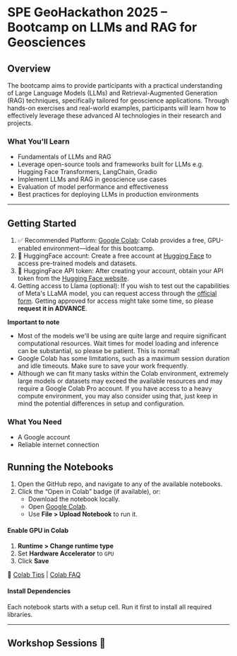 # SPE GeoHackathon 2025 – Bootcamp on LLMs and RAG for Geosciences

## Overview
The bootcamp aims to provide participants with a practical understanding of Large Language Models (LLMs) and Retrieval-Augmented Generation (RAG) techniques, specifically tailored for geoscience applications. Through hands-on exercises and real-world examples, participants will learn how to effectively leverage these advanced AI technologies in their research and projects.

### What You'll Learn
- Fundamentals of LLMs and RAG
- Leverage open-source tools and frameworks built for LLMs e.g. Hugging Face Transformers, LangChain, Gradio
- Implement LLMs and RAG in geoscience use cases
- Evaluation of model performance and effectiveness
- Best practices for deploying LLMs in production environments

---

## Getting Started
1. ✅ Recommended Platform: [Google Colab](https://colab.research.google.com/): Colab provides a free, GPU-enabled environment—ideal for this bootcamp. 
2. 🤗 HuggingFace account: Create a free account at [Hugging Face](https://huggingface.co/join) to access pre-trained models and datasets.
3. 🤗 HuggingFace API token: After creating your account, obtain your API token from the [Hugging Face website](https://huggingface.co/settings/tokens).
4. Getting access to Llama (optional): If you wish to test out the capabilities of Meta's LLaMA model, you can request access through the [official form](https://huggingface.co/meta-llama/Llama-3.1-8B-Instruct). Getting approved for access might take some time, so please **request it in ADVANCE**.

**Important to note** 
- Most of the models we'll be using are quite large and require significant computational resources.
Wait times for model loading and inference can be substantial, so please be patient. This is normal!
- Google Colab has some limitations, such as a maximum session duration and idle timeouts. Make sure to save your work frequently.
- Although we can fit many tasks within the Colab environment, extremely large models or datasets may exceed the available resources and may require a Google Colab Pro account. If you have access to a heavy compute environment, you may also consider using that, just keep in mind the potential differences in setup and configuration.

### What You Need

* A Google account
* Reliable internet connection

## Running the Notebooks

1. Open the GitHub repo, and navigate to any of the available notebooks.
2. Click the “Open in Colab” badge (if available), or:
   * Download the notebook locally.
   * Open [Google Colab](https://colab.research.google.com/).
   * Use **File > Upload Notebook** to run it.

#### Enable GPU in Colab

1. **Runtime > Change runtime type**
2. Set **Hardware Accelerator** to `GPU`
3. Click **Save**

📘 [Colab Tips](https://colab.research.google.com/notebooks/basic_features_overview.ipynb) | [Colab FAQ](https://research.google.com/colaboratory/faq.html)

#### Install Dependencies

Each notebook starts with a setup cell. Run it first to install all required libraries.

---

## Workshop Sessions 🧠